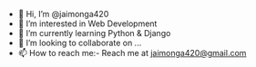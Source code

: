 - 👋 Hi, I’m @jaimonga420
- 👀 I’m interested in Web Development
- 🌱 I’m currently learning Python & Django
- 💞️ I’m looking to collaborate on ...
- 📫 How to reach me:- Reach me at jaimonga420@gmail.com

<!---
jaimonga420/jaimonga420 is a ✨ special ✨ repository because its `README.md` (this file) appears on your GitHub profile.
You can click the Preview link to take a look at your changes.
--->
